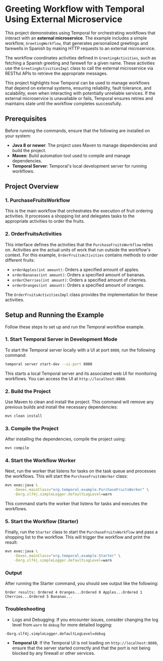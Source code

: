 # Greeting Workflow with Temporal Using External Microservice

This project demonstrates using Temporal for orchestrating workflows that interact with an **external microservice**. The example includes a simple workflow, `GreetingWorkflow`, that generates personalized greetings and farewells in Spanish by making HTTP requests to an external microservice.

The workflow coordinates activities defined in `GreetingActivities`, such as fetching a Spanish greeting and farewell for a given name. These activities use the `GreetingActivitiesImpl` class to call the external microservice via RESTful APIs to retrieve the appropriate messages.

This project highlights how Temporal can be used to manage workflows that depend on external systems, ensuring reliability, fault tolerance, and scalability, even when interacting with potentially unreliable services. If the external microservice is unavailable or fails, Temporal ensures retries and maintains state until the workflow completes successfully.

## Prerequisites

Before running the commands, ensure that the following are installed on your system:

- **Java 8 or newer**: The project uses Maven to manage dependencies and build the project.
- **Maven**: Build automation tool used to compile and manage dependencies.
- **Temporal Server**: Temporal's local development server for running workflows.

## Project Overview
### 1. PurchaseFruitsWorkflow
This is the main workflow that orchestrates the execution of fruit ordering activities. It processes a shopping list and delegates tasks to the appropriate activities to order the fruits.

### 2. OrderFruitsActivities
This interface defines the activities that the `PurchaseFruitsWorkflow` relies on. Activities are the actual units of work that run outside the workflow's context. For this example, `OrderFruitsActivities` contains methods to order different fruits:

- `orderApples(int amount)`: Orders a specified amount of apples.
- `orderBananas(int amount)`: Orders a specified amount of bananas.
- `orderCherries(int amount)`: Orders a specified amount of cherries.
- `orderOranges(int amount)`: Orders a specified amount of oranges.

The `OrderFruitsActivitiesImpl` class provides the implementation for these activities.

## Setup and Running the Example

Follow these steps to set up and run the Temporal workflow example.

### 1. Start Temporal Server in Development Mode

To start the Temporal server locally with a UI at port `8080`, run the following command:

```bash
temporal server start-dev --ui-port 8080
```

This starts a local Temporal server and its associated web UI for monitoring workflows. You can access the UI at `http://localhost:8080`.

### 2. Build the Project

Use Maven to clean and install the project. This command will remove any previous builds and install the necessary dependencies:

```bash
mvn clean install
```

### 3. Compile the Project

After installing the dependencies, compile the project using:

```bash
mvn compile
```

### 4. Start the Workflow Worker

Next, run the worker that listens for tasks on the task queue and processes the workflows. This will start the `PurchaseFruitsWorker` class:

```bash
mvn exec:java \
    -Dexec.mainClass="org.temporal.example.PurchaseFruitsWorker" \
    -Dorg.slf4j.simpleLogger.defaultLogLevel=warn
```

This command starts the worker that listens for tasks and executes the workflows.

### 5. Start the Workflow (Starter)

Finally, run the `Starter` class to start the `PurchaseFruitsWorkflow` and pass a shopping list to the workflow. This will trigger the workflow and print the result:

```bash
mvn exec:java \
    -Dexec.mainClass="org.temporal.example.Starter" \
    -Dorg.slf4j.simpleLogger.defaultLogLevel=warn
```

### Output

After running the Starter command, you should see output like the following:

```
Order results: Ordered 4 Oranges...Ordered 8 Apples...Ordered 1 Cherries...Ordered 5 Bananas...
```

### Troubleshooting

- Logs and Debugging: If you encounter issues, consider changing the log level from `warn` to `debug` for more detailed logging:

```bash
-Dorg.slf4j.simpleLogger.defaultLogLevel=debug
```

- **Temporal UI**: If the Temporal UI is not loading on `http://localhost:8080`, ensure that the server started correctly and that the port is not being blocked by any firewall or other services.
